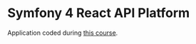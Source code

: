 # Symfony 4 React API Platform
Application coded during [this course](https://learn.web-develop.me/courses/developpement-moderne-avec-apiplatform-symfony-et-react).
